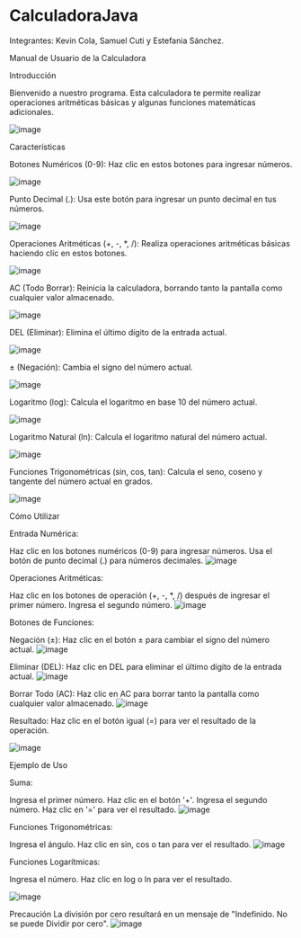 # CalculadoraJava
Integrantes: Kevin Cola, Samuel Cuti y Estefania Sánchez.

Manual de Usuario de la Calculadora

Introducción

Bienvenido a nuestro programa. Esta calculadora te permite realizar operaciones aritméticas básicas y algunas funciones matemáticas adicionales.

![image](https://github.com/SamuelCU/CalculadoraJava/assets/150805852/f87317cc-dcbe-4112-a9e6-eb5c4baddcb1)


Características

Botones Numéricos (0-9): Haz clic en estos botones para ingresar números.

![image](https://github.com/SamuelCU/CalculadoraJava/assets/150805852/466885e0-8dfe-4d71-938b-f1b64b70ade4)


Punto Decimal (.): Usa este botón para ingresar un punto decimal en tus números.

![image](https://github.com/SamuelCU/CalculadoraJava/assets/150805852/21647ff3-f7da-4aa3-97ae-7e4ebc51783d)


Operaciones Aritméticas (+, -, *, /): Realiza operaciones aritméticas básicas haciendo clic en estos botones.

![image](https://github.com/SamuelCU/CalculadoraJava/assets/150805852/b6ea8eef-f788-4ef4-b4d1-9c42db873265)


AC (Todo Borrar): Reinicia la calculadora, borrando tanto la pantalla como cualquier valor almacenado.

![image](https://github.com/SamuelCU/CalculadoraJava/assets/150805852/ddcdb5d2-75ba-40a7-ab77-e611d11be9d0)


DEL (Eliminar): Elimina el último dígito de la entrada actual.

![image](https://github.com/SamuelCU/CalculadoraJava/assets/150805852/9a018bd6-ccac-406c-b338-4246ed6457ca)




± (Negación): Cambia el signo del número actual.

![image](https://github.com/SamuelCU/CalculadoraJava/assets/150805852/3f0bc27b-8d62-484e-a03a-024eb80c0185)



Logaritmo (log): Calcula el logaritmo en base 10 del número actual.

![image](https://github.com/SamuelCU/CalculadoraJava/assets/150805852/86f86082-7db9-4930-b4fd-a39bd976b683)



Logaritmo Natural (ln): Calcula el logaritmo natural del número actual.

![image](https://github.com/SamuelCU/CalculadoraJava/assets/150805852/fa2b161a-3290-4522-bbc5-7ebb94063b10)



Funciones Trigonométricas (sin, cos, tan): Calcula el seno, coseno y tangente del número actual en grados.

![image](https://github.com/SamuelCU/CalculadoraJava/assets/150805852/befa3fd6-10dd-4d88-a28e-502f1d6e13e6)




Cómo Utilizar

Entrada Numérica:

Haz clic en los botones numéricos (0-9) para ingresar números.
Usa el botón de punto decimal (.) para números decimales.
![image](https://github.com/SamuelCU/CalculadoraJava/assets/150805852/1f3ef0a5-fe09-4a23-bf6c-268412f74e3d)




Operaciones Aritméticas:

Haz clic en los botones de operación (+, -, *, /) después de ingresar el primer número.
Ingresa el segundo número.
![image](https://github.com/SamuelCU/CalculadoraJava/assets/150805852/ecb6ae91-f3d9-4023-bdd0-3ce7082daac8)



Botones de Funciones:

Negación (±):
Haz clic en el botón ± para cambiar el signo del número actual.
![image](https://github.com/SamuelCU/CalculadoraJava/assets/150805852/f3e85566-e33d-4365-8634-7e2b6e15fdab)


Eliminar (DEL):
Haz clic en DEL para eliminar el último dígito de la entrada actual.
![image](https://github.com/SamuelCU/CalculadoraJava/assets/150805852/b16d8f20-79df-46bf-a111-48ad08930fd6)


Borrar Todo (AC):
Haz clic en AC para borrar tanto la pantalla como cualquier valor almacenado.
![image](https://github.com/SamuelCU/CalculadoraJava/assets/150805852/695520a9-ce82-4ec3-b327-9ae70b045564)



Resultado:
Haz clic en el botón igual (=) para ver el resultado de la operación.

![image](https://github.com/SamuelCU/CalculadoraJava/assets/150805852/2c42e661-0114-4e9e-820b-c033ba34fd4a)



Ejemplo de Uso

Suma:

Ingresa el primer número.
Haz clic en el botón '+'.
Ingresa el segundo número.
Haz clic en '=' para ver el resultado.
![image](https://github.com/SamuelCU/CalculadoraJava/assets/150805852/f5c48d18-fd98-4011-992d-c33d09e6170d)




Funciones Trigonométricas:

Ingresa el ángulo.
Haz clic en sin, cos o tan para ver el resultado.
![image](https://github.com/SamuelCU/CalculadoraJava/assets/150805852/3a99dbcd-4fed-4eda-ad76-77ef7addd4e1)




Funciones Logarítmicas:

Ingresa el número.
Haz clic en log o ln para ver el resultado.

![image](https://github.com/SamuelCU/CalculadoraJava/assets/150805852/ce80d544-84ed-4937-8ff9-4cc89d5351b1)



Precaución
La división por cero resultará en un mensaje de "Indefinido. No se puede Dividir por cero".
![image](https://github.com/SamuelCU/CalculadoraJava/assets/150805852/b82b364d-9848-4593-acaf-265d6dd8d73d)








